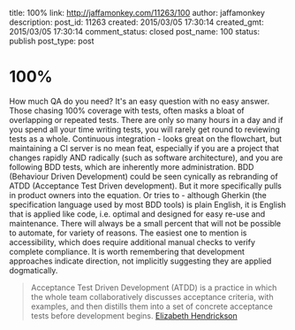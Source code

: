 title: 100%
link: http://jaffamonkey.com/11263/100
author: jaffamonkey
description: 
post_id: 11263
created: 2015/03/05 17:30:14
created_gmt: 2015/03/05 17:30:14
comment_status: closed
post_name: 100
status: publish
post_type: post

# 100%

How much QA do you need? It's an easy question with no easy answer. Those chasing 100% coverage with tests, often masks a bloat of overlapping or repeated tests. There are only so many hours in a day and if you spend all your time writing tests, you will rarely get round to reviewing tests as a whole. Continuous integration - looks great on the flowchart, but maintaining a CI server is no mean feat, especially if you are a project that changes rapidly AND radically (such as software architecture), and you are following BDD tests, which are inherently more administration. BDD (Behaviour Driven Development) could be seen cynically as rebranding of ATDD (Acceptance Test Driven development). But it more specifically pulls in product owners into the equation. Or tries to - although Gherkin (the specification language used by most BDD tools) is plain English, it is English that is applied like code, i.e. optimal and designed for easy re-use and maintenance. There will always be a small percent that will not be possible to automate, for variety of reasons. The easiest one to mention is accessibility, which does require additional manual checks to verify complete compliance. It is worth remembering that development approaches indicate direction, not implicitly suggesting they are applied dogmatically. 

> Acceptance Test Driven Development (ATDD) is a practice in which the whole team collaboratively discusses acceptance criteria, with examples, and then distills them into a set of concrete acceptance tests before development begins. [Elizabeth Hendrickson](http://testobsessed.com/2008/12/acceptance-test-driven-development-atdd-an-overview/)